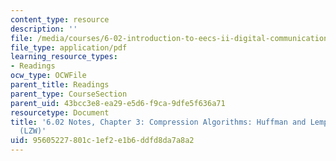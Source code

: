 ```yaml
---
content_type: resource
description: ''
file: /media/courses/6-02-introduction-to-eecs-ii-digital-communication-systems-fall-2012/95605227801c1ef2e1b6ddfd8da7a8a2_MIT6_02F12_chap03.pdf
file_type: application/pdf
learning_resource_types:
- Readings
ocw_type: OCWFile
parent_title: Readings
parent_type: CourseSection
parent_uid: 43bcc3e8-ea29-e5d6-f9ca-9dfe5f636a71
resourcetype: Document
title: '6.02 Notes, Chapter 3: Compression Algorithms: Huffman and Lempel-Ziv-Welch
  (LZW)'
uid: 95605227-801c-1ef2-e1b6-ddfd8da7a8a2
---
```

